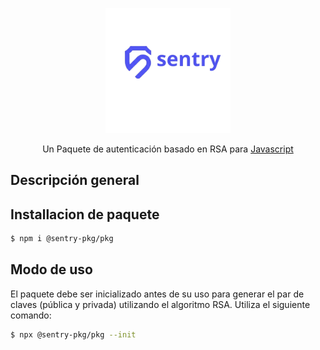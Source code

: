 <p align="center">
  <a href="http://nestjs.com/" target="blank"><img src="./sentry_slogan-removebg-preview.png" width="200" alt="Nest Logo" /></a>
</p>

<p align="center">Un Paquete de autenticación basado en RSA para <a href="https://developer.mozilla.org/en-US/docs/Web/JavaScript" target="_blank">Javascript</a> </p>
    <p align="center">

## Descripción general

## Installacion de paquete

```bash
$ npm i @sentry-pkg/pkg
```

## Modo de uso

El paquete debe ser inicializado antes de su uso para generar el par de claves (pública y privada) utilizando el algoritmo RSA. Utiliza el siguiente comando:

```bash
$ npx @sentry-pkg/pkg --init
```
